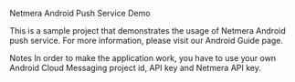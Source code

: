 Netmera Android Push Service Demo

This is a sample project that demonstrates the usage of Netmera Android push service. For more information, please visit our Android Guide page.

Notes
In order to make the application work, you have to use your own Android Cloud Messaging project id, API key and Netmera API key.
